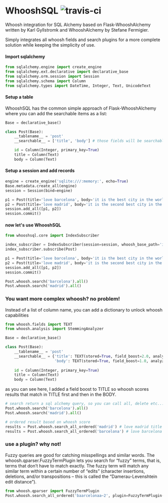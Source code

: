 # WhooshSQL ![travis-ci](https://travis-ci.org/STguerin/WhooshSQL.svg?branch=master)
Whoosh integration for SQL Alchemy based on Flask-WhooshAlchemy written by Karl Gyllstromk and WhooshAlchemy by Stefane Fermigier.
 
Simply integrates all whoosh fields and search plugins for a more complete solution while keeping the simplicity of use.



#### Import sqlalchemy
```python
from sqlalchemy.engine import create_engine
from sqlalchemy.ext.declarative import declarative_base
from sqlalchemy.orm.session import Session
from sqlalchemy.schema import Column
from sqlalchemy.types import DateTime, Integer, Text, UnicodeText
```

#### Setup a table
WhooshSQL has the common simple approach of Flask-WhooshAlchemy where you can add the searchable items as a list:
```python
Base = declarative_base()

class Post(Base):
    __tablename__ = 'post'
    __searchable__ = ['title', 'body'] # those fields will be searchable text field with StemmingAnalyzer in whoosh

    id = Column(Integer, primary_key=True)
    title = Column(Text)
    body = Column(Text)
```

#### Setup a session and add records
```python
engine = create_engine('sqlite:///:memory:', echo=True)
Base.metadata.create_all(engine)
session = Session(bind=engine)

p1 = Post(title='love barcelona', body='it is the best city in the world even before madrid!')
p2 = Post(title='love madrid', body='it is the second best city in the world after barcelona!')
session.add_all([p1, p2])
session.commit()
```

#### now let's use WhooshSQL
```python
from whooshsql.core import IndexSubscriber

index_subscriber = IndexSubscriber(session=session, whoosh_base_path='index')
index_subscriber.subscribe(Post)

p1 = Post(title='love barcelona', body='it is the best city in the world even before madrid!')
p2 = Post(title='love madrid', body='it is the second best city in the world after barcelona!')
session.add_all([p1, p2])
session.commit()

Post.whoosh.search('barcelona').all()
Post.whoosh.search('madrid').all()
```

### You want more complex whoosh? no problem!
Instead of a list of column name, you can add a dictionary to unlock whoosh capabilities
```python
from whoosh.fields import TEXT
from whoosh.analysis import StemmingAnalyzer

Base = declarative_base()

class Post(Base):
    __tablename__ = 'post'
    __searchable__ = {'title': TEXT(stored=True, field_boost=2.0, analyzer=StemmingAnalyzer()),
                      'body': TEXT(stored=True, field_boost=1.0, analyzer=StemmingAnalyzer())}
                      
    id = Column(Integer, primary_key=True)
    title = Column(Text)
    body = Column(Text)
```
as you can see here, I added a field boost to TITLE so whoosh scores results that match in TITLE first and then
in the BODY.
```python
# search return a sql alchemy query, so you can call all, delete etc... (this does not keep track of whoosh score)
Post.whoosh.search('barcelona').all()  
Post.whoosh.search('madrid').all()

# ordered result based on whoosh score
results = Post.whoosh.search_all_ordered('madrid') # love madrid title first in list
results = Post.whoosh.search_all_ordered('barcelona') # love barcelona title first in list
```

### use a plugin? why not!
Fuzzy queries are good for catching misspellings and similar words. The whoosh.qparser.FuzzyTermPlugin lets you search for “fuzzy” terms, that is, terms that don’t have to match exactly. The fuzzy term will match any similar term within a certain number of “edits” (character insertions, deletions, and/or transpositions – this is called the “Damerau-Levenshtein edit distance”).
```python
from whoosh.qparser import FuzzyTermPlugin
Post.whoosh.search_all_ordered('baarcelonaa~2', plugin=FuzzyTermPlugin()) #this will return both results!
```
